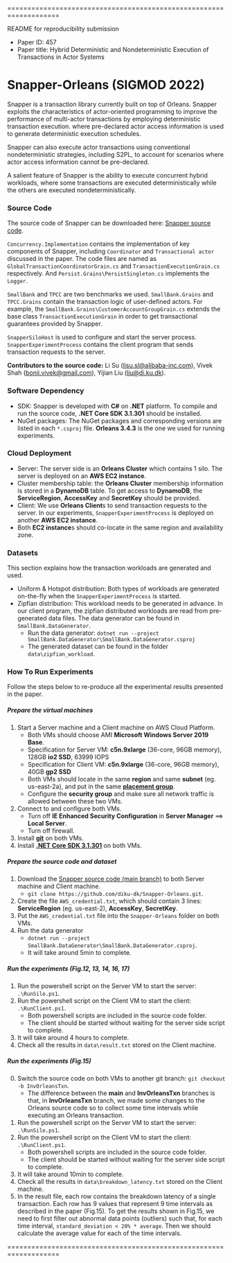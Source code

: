 ===================================================================

README for reproducibility submission
- Paper ID: 457
- Paper title: Hybrid Deterministic and Nondeterministic Execution of Transactions in Actor Systems

# Snapper-Orleans (SIGMOD 2022)
Snapper is a transaction library currently built on top of Orleans. Snapper exploits the characteristics of actor-oriented programming to improve the performance of multi-actor transactions by employing deterministic transaction execution. where pre-declared actor access information is used to generate deterministic execution schedules. 

Snapper can also execute actor transactions using conventional nondeterministic strategies, including S2PL, to account for scenarios where actor access information cannot be pre-declared. 

A salient feature of Snapper is the ability to execute concurrent hybrid workloads, where some transactions are executed deterministically while the others are executed nondeterministically.

### Source Code
The source code of Snapper can be downloaded here: [Snapper source code](https://github.com/diku-dk/Snapper-Orleans).

`Concurrency.Implementation` contains the implementation of key components of Snapper, including `Coordinator` and `Transactional actor` discussed in the paper. The code files are named as `GlobalTransactionCoordinatorGrain.cs` and `TransactionExecutionGrain.cs` respectively. And `Persist.Grains\PersistSingleton.cs` implements the `Logger`. 

`SmallBank` and `TPCC` are two benchmarks we used. `SmallBank.Grains` and `TPCC.Grains` contain the transaction logic of user-defined actors. For example, the `SmallBank.Grains\CustomerAccountGroupGrain.cs` extends the base class `TransactionExecutionGrain` in order to get transactional guarantees provided by Snapper. 

`SnapperSiloHost` is used to configure and start the server process. `SnapperExperimentProcess` contains the client program that sends transaction requests to the server.

**Contributors to the source code:** Li Su (lisu.sl@alibaba-inc.com), Vivek Shah (bonii.vivek@gmail.com), Yijian Liu (liu@di.ku.dk).

### Software Dependency
- SDK: Snapper is developed with **C#** on **.NET** platform. To compile and run the source code, **.NET Core SDK 3.1.301** should be installed.
- NuGet packages: The NuGet packages and corresponding versions are listed in each `*.csproj` file. **Orleans 3.4.3** is the one we used for running experiments.

### Cloud Deployment
- Server: The server side is an **Orleans Cluster** which contains 1 silo. The server is deployed on an **AWS EC2 instance**.
- Cluster membership table: the **Orleans Cluster** membership information is stored in a **DynamoDB** table. To get access to **DynamoDB**, the **ServiceRegion**, **AccessKey** and **SecretKey** should be provided.
- Client: We use **Orleans Client**s to send transaction requests to the server. In our experiments, `SnapperExperimentProcess` is deployed on another **AWS EC2 instance**.
- Both **EC2 instance**s should co-locate in the same region and availability zone.

### Datasets
This section explains how the transaction workloads are generated and used.
- Uniform & Hotspot distribution: Both types of workloads are generated on-the-fly when the `SnapperExperimentProcess` is started.
- Zipfian distribution: This workload needs to be generated in advance. In our client program, the zipfian distributed workloads are read from pre-generated data files. The data generator can be found in `SmallBank.DataGenerator`.
  * Run the data generator: `dotnet run --project SmallBank.DataGenerator\SmallBank.DataGenerator.csproj`
  * The generated dataset can be found in the folder `data\zipfian_workload`.

### How To Run Experiments
Follow the steps below to re-produce all the experimental results presented in the paper.

##### Prepare the virtual machines
1. Start a Server machine and a Client machine on AWS Cloud Platform.
   - Both VMs should choose AMI **Microsoft Windows Server 2019 Base**.
   - Specification for Server VM: **c5n.9xlarge** (36-core, 96GB memory), 128GB **io2 SSD**, 63999 IOPS
   - Specification for Client VM: **c5n.9xlarge** (36-core, 96GB memory), 40GB **gp2 SSD**
   - Both VMs should locate in the same **region** and same **subnet** (eg. us-east-2a), and put in the same [**placement group**](https://docs.aws.amazon.com/AWSEC2/latest/UserGuide/placement-groups.html).
   - Configure the **security group** and make sure all network traffic is allowed between these two VMs.
2. Connect to and configure both VMs.
   - Turn off **IE Enhanced Security Configuration** in **Server Manager** ==> **Local Server**.
   - Turn off firewall.
3. Install [**git**](https://git-scm.com/downloads) on both VMs.
4. Install [**.NET Core SDK 3.1.301**](https://github.com/dotnet/core/blob/main/release-notes/3.1/3.1.5/3.1.301-download.md) on both VMs.

##### Prepare the source code and dataset
1. Download the [Snapper source code (main branch)](https://github.com/diku-dk/Snapper-Orleans) to both Server machine and Client machine.
   - `git clone https://github.com/diku-dk/Snapper-Orleans.git`.
2. Create the file `AWS_credential.txt`, which should contain 3 lines: **ServiceRegion** (eg. us-east-2), **AccessKey**, **SecretKey**.
3. Put the `AWS_credential.txt` file into the `Snapper-Orleans` folder on both VMs.
4. Run the data generator
   - `dotnet run --project SmallBank.DataGenerator\SmallBank.DataGenerator.csproj`.
   - It will take around 5min to complete.

##### Run the experiments (Fig.12, 13, 14, 16, 17)
1. Run the powershell script on the Server VM to start the server: `.\RunSilo.ps1`.
2. Run the powershell script on the Client VM to start the client: `.\RunClient.ps1`.
   - Both powershell scripts are included in the source code folder.
   - The client should be started without waiting for the server side script to complete.
3. It will take around 4 hours to complete.
4. Check all the results in `data\result.txt` stored on the Client machine.

##### Run the experiments (Fig.15)
0. Switch the source code on both VMs to another git branch: `git checkout -b InvOrleansTxn`.
   - The difference between the **main** and **InvOrleansTxn** branches is that, in **InvOrleansTxn** branch, we made some changes to the Orleans source code so to collect some time intervals while executing an Orleans transaction.
1. Run the powershell script on the Server VM to start the server: `.\RunSilo.ps1`.
2. Run the powershell script on the Client VM to start the client: `.\RunClient.ps1`.
   - Both powershell scripts are included in the source code folder.
   - The client should be started without waiting for the server side script to complete.
3. It will take around 10min to complete.
4. Check all the results in `data\breakdown_latency.txt` stored on the Client machine.
5. In the result file, each row contains the breakdown latency of a single transaction. Each row has 9 values that represent 9 time intervals as described in the paper (Fig.15). To get the results shown in Fig.15, we need to first filter out abnormal data points (outliers) such that, for each time interval, `standard_deviation < 20% * average`. Then we should calculate the average value for each of the time intervals.

===================================================================
